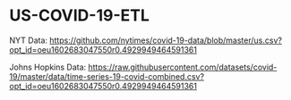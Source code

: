 # US-COVID-19-ETL
NYT Data: https://github.com/nytimes/covid-19-data/blob/master/us.csv?opt_id=oeu1602683047550r0.4929949464591361

Johns Hopkins Data: https://raw.githubusercontent.com/datasets/covid-19/master/data/time-series-19-covid-combined.csv?opt_id=oeu1602683047550r0.4929949464591361

